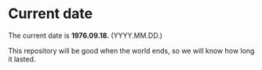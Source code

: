 # Current date

The current date is **1976.09.18.** (YYYY.MM.DD.)

This repository will be good when the world ends, so we will know how long it lasted.